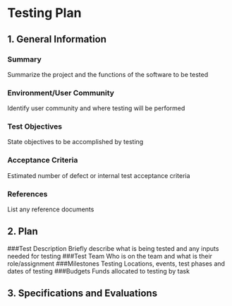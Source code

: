 # Testing Plan

## 1. General Information

### Summary
Summarize the project and the functions of the software to be tested
### Environment/User Community
Identify user community and where testing will be performed
### Test Objectives
State objectives to be accomplished by testing
### Acceptance Criteria
Estimated number of defect or internal test acceptance criteria
### References
List any reference documents

## 2. Plan
###Test Description
Briefly describe what is being tested and any inputs needed for testing
###Test Team
Who is on the team and what is their role/assignment
###Milestones
Testing Locations, events, test phases and dates of testing
###Budgets
Funds allocated to testing by task

## 3. Specifications and Evaluations

